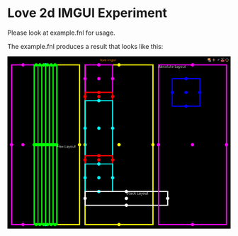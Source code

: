 # Love 2d IMGUI Experiment

Please look at example.fnl for usage.

The example.fnl produces a result that looks like this:

![Example Output](./example.png)
